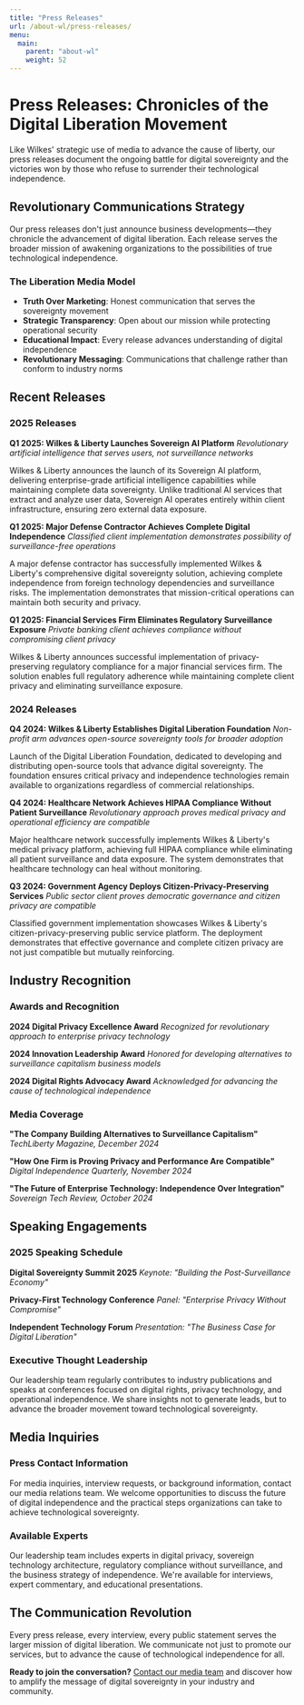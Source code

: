 ```yaml
---
title: "Press Releases"
url: /about-wl/press-releases/
menu:
  main:
    parent: "about-wl"
    weight: 52
---
```


# Press Releases: Chronicles of the Digital Liberation Movement

Like Wilkes' strategic use of media to advance the cause of liberty, our press releases document the ongoing battle for digital sovereignty and the victories won by those who refuse to surrender their technological independence.

## Revolutionary Communications Strategy

Our press releases don't just announce business developments—they chronicle the advancement of digital liberation. Each release serves the broader mission of awakening organizations to the possibilities of true technological independence.

### The Liberation Media Model
- **Truth Over Marketing**: Honest communication that serves the sovereignty movement
- **Strategic Transparency**: Open about our mission while protecting operational security
- **Educational Impact**: Every release advances understanding of digital independence
- **Revolutionary Messaging**: Communications that challenge rather than conform to industry norms

## Recent Releases

### 2025 Releases

**Q1 2025: Wilkes & Liberty Launches Sovereign AI Platform**
*Revolutionary artificial intelligence that serves users, not surveillance networks*

Wilkes & Liberty announces the launch of its Sovereign AI platform, delivering enterprise-grade artificial intelligence capabilities while maintaining complete data sovereignty. Unlike traditional AI services that extract and analyze user data, Sovereign AI operates entirely within client infrastructure, ensuring zero external data exposure.

**Q1 2025: Major Defense Contractor Achieves Complete Digital Independence**
*Classified client implementation demonstrates possibility of surveillance-free operations*

A major defense contractor has successfully implemented Wilkes & Liberty's comprehensive digital sovereignty solution, achieving complete independence from foreign technology dependencies and surveillance risks. The implementation demonstrates that mission-critical operations can maintain both security and privacy.

**Q1 2025: Financial Services Firm Eliminates Regulatory Surveillance Exposure**
*Private banking client achieves compliance without compromising client privacy*

Wilkes & Liberty announces successful implementation of privacy-preserving regulatory compliance for a major financial services firm. The solution enables full regulatory adherence while maintaining complete client privacy and eliminating surveillance exposure.

### 2024 Releases

**Q4 2024: Wilkes & Liberty Establishes Digital Liberation Foundation**
*Non-profit arm advances open-source sovereignty tools for broader adoption*

Launch of the Digital Liberation Foundation, dedicated to developing and distributing open-source tools that advance digital sovereignty. The foundation ensures critical privacy and independence technologies remain available to organizations regardless of commercial relationships.

**Q4 2024: Healthcare Network Achieves HIPAA Compliance Without Patient Surveillance**
*Revolutionary approach proves medical privacy and operational efficiency are compatible*

Major healthcare network successfully implements Wilkes & Liberty's medical privacy platform, achieving full HIPAA compliance while eliminating all patient surveillance and data exposure. The system demonstrates that healthcare technology can heal without monitoring.

**Q3 2024: Government Agency Deploys Citizen-Privacy-Preserving Services**
*Public sector client proves democratic governance and citizen privacy are compatible*

Classified government implementation showcases Wilkes & Liberty's citizen-privacy-preserving public service platform. The deployment demonstrates that effective governance and complete citizen privacy are not just compatible but mutually reinforcing.

## Industry Recognition

### Awards and Recognition

**2024 Digital Privacy Excellence Award**
*Recognized for revolutionary approach to enterprise privacy technology*

**2024 Innovation Leadership Award**
*Honored for developing alternatives to surveillance capitalism business models*

**2024 Digital Rights Advocacy Award**
*Acknowledged for advancing the cause of technological independence*

### Media Coverage

**"The Company Building Alternatives to Surveillance Capitalism"**
*TechLiberty Magazine, December 2024*

**"How One Firm is Proving Privacy and Performance Are Compatible"**
*Digital Independence Quarterly, November 2024*

**"The Future of Enterprise Technology: Independence Over Integration"**
*Sovereign Tech Review, October 2024*

## Speaking Engagements

### 2025 Speaking Schedule

**Digital Sovereignty Summit 2025**
*Keynote: "Building the Post-Surveillance Economy"*

**Privacy-First Technology Conference**
*Panel: "Enterprise Privacy Without Compromise"*

**Independent Technology Forum**
*Presentation: "The Business Case for Digital Liberation"*

### Executive Thought Leadership

Our leadership team regularly contributes to industry publications and speaks at conferences focused on digital rights, privacy technology, and operational independence. We share insights not to generate leads, but to advance the broader movement toward technological sovereignty.

## Media Inquiries

### Press Contact Information

For media inquiries, interview requests, or background information, contact our media relations team. We welcome opportunities to discuss the future of digital independence and the practical steps organizations can take to achieve technological sovereignty.

### Available Experts

Our leadership team includes experts in digital privacy, sovereign technology architecture, regulatory compliance without surveillance, and the business strategy of independence. We're available for interviews, expert commentary, and educational presentations.

## The Communication Revolution

Every press release, every interview, every public statement serves the larger mission of digital liberation. We communicate not just to promote our services, but to advance the cause of technological independence for all.

**Ready to join the conversation?** [Contact our media team](/) and discover how to amplify the message of digital sovereignty in your industry and community.
